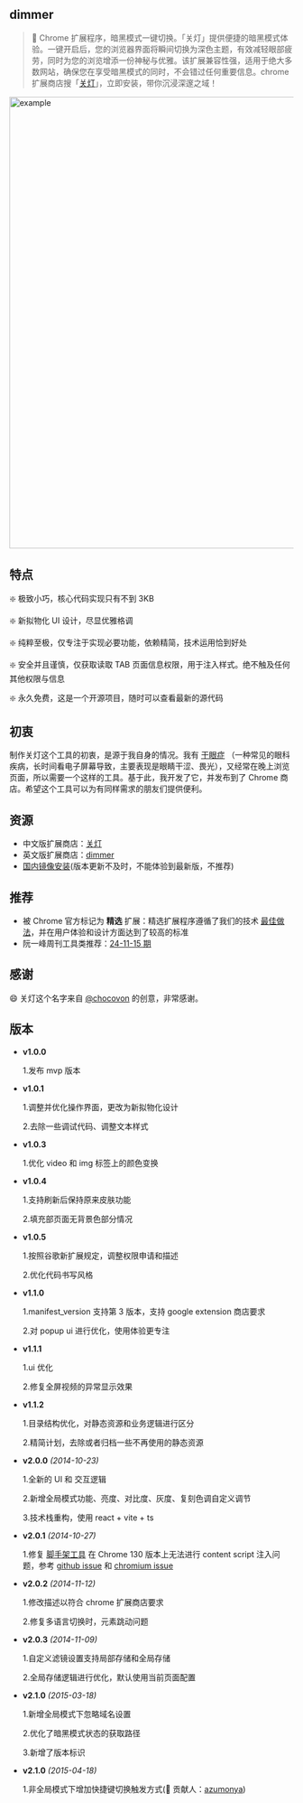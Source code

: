 ## dimmer

> 👋 Chrome 扩展程序，暗黑模式一键切换。「关灯」提供便捷的暗黑模式体验。一键开启后，您的浏览器界面将瞬间切换为深色主题，有效减轻眼部疲劳，同时为您的浏览增添一份神秘与优雅。该扩展兼容性强，适用于绝大多数网站，确保您在享受暗黑模式的同时，不会错过任何重要信息。chrome 扩展商店搜「[关灯](https://chromewebstore.google.com/detail/lights-off%E5%85%B3%E7%81%AF/dnidbhhpcjgffjophhebfelbcnonoclh)」，立即安装，带你沉浸深邃之域！

<div style='display: flex;align-items: center;justify-content: center;'><img width='800px' src='./readme/imgs/intro.jpg' style='border: 1px solid transparent;' alt='example'/></div>

## 特点

❇️ 极致小巧，核心代码实现只有不到 3KB <br/>

❇️ 新拟物化 UI 设计，尽显优雅格调<br/>

❇️ 纯粹至极，仅专注于实现必要功能，依赖精简，技术运用恰到好处 <br/>

❇️ 安全并且谨慎，仅获取读取 TAB 页面信息权限，用于注入样式。绝不触及任何其他权限与信息 <br/>

❇️ 永久免费，这是一个开源项目，随时可以查看最新的源代码 <br/>

## 初衷

制作关灯这个工具的初衷，是源于我自身的情况。我有 [干眼症](https://zh.wikipedia.org/wiki/%E4%B9%BE%E7%9C%BC%E7%97%87) （一种常见的眼科疾病，长时间看电子屏幕导致，主要表现是眼睛干涩、畏光），又经常在晚上浏览页面，所以需要一个这样的工具。基于此，我开发了它，并发布到了 Chrome 商店。希望这个工具可以为有同样需求的朋友们提供便利。<br/>

## 资源

- 中文版扩展商店：[关灯](https://chromewebstore.google.com/detail/%E5%85%B3%E7%81%AF/dnidbhhpcjgffjophhebfelbcnonoclh?hl=zh)
- 英文版扩展商店：[dimmer](https://chromewebstore.google.com/detail/%E5%85%B3%E7%81%AF/dnidbhhpcjgffjophhebfelbcnonoclh?hl=en)
- [国内镜像安装](https://www.ilovechrome.com/extension/dnidbhhpcjgffjophhebfelbcnonoclh)(版本更新不及时，不能体验到最新版，不推荐)

## 推荐

- 被 Chrome 官方标记为 **精选** 扩展：精选扩展程序遵循了我们的技术 [最佳做法](https://developer.chrome.com/docs/webstore/best-practices?hl=zh-cn)，并在用户体验和设计方面达到了较高的标准
- 阮一峰周刊工具类推荐：[24-11-15 期](https://www.ruanyifeng.com/blog/2024/11/weekly-issue-325.html)

## 感谢

😄 关灯这个名字来自 [@chocovon](https://github.com/chocovon) 的创意，非常感谢。

## 版本

- **v1.0.0**

  1.发布 mvp 版本

- **v1.0.1**

  1.调整并优化操作界面，更改为新拟物化设计

  2.去除一些调试代码、调整文本样式

- **v1.0.3**

  1.优化 video 和 img 标签上的颜色变换

- **v1.0.4**

  1.支持刷新后保持原来皮肤功能

  2.填充部页面无背景色部分情况

- **v1.0.5**

  1.按照谷歌新扩展规定，调整权限申请和描述

  2.优化代码书写风格

- **v1.1.0**

  1.manifest_version 支持第 3 版本，支持 google extension 商店要求

  2.对 popup ui 进行优化，使用体验更专注

- **v1.1.1**

  1.ui 优化

  2.修复全屏视频的异常显示效果

- **v1.1.2**

  1.目录结构优化，对静态资源和业务逻辑进行区分

  2.精简计划，去除或者归档一些不再使用的静态资源

- **v2.0.0** _(2014-10-23)_

  1.全新的 UI 和 交互逻辑

  2.新增全局模式功能、亮度、对比度、灰度、复刻色调自定义调节

  3.技术栈重构，使用 react + vite + ts

- **v2.0.1** _(2014-10-27)_

  1.修复 [脚手架工具](https://github.com/guocaoyi/create-chrome-ext) 在 Chrome 130 版本上无法进行 content script 注入问题，参考 [github issue](https://github.com/crxjs/chrome-extension-tools/issues/918) 和 [chromium issue](https://issues.chromium.org/issues/363027634?pli=1)

- **v2.0.2** _(2014-11-12)_

  1.修改描述以符合 chrome 扩展商店要求

  2.修复多语言切换时，元素跳动问题

- **v2.0.3** _(2014-11-09)_

  1.自定义滤镜设置支持局部存储和全局存储

  2.全局存储逻辑进行优化，默认使用当前页面配置

- **v2.1.0** _(2015-03-18)_

  1.新增全局模式下忽略域名设置

  2.优化了暗黑模式状态的获取路径

  3.新增了版本标识

- **v2.1.0** _(2015-04-18)_

  1.非全局模式下增加快捷键切换触发方式(🎉 贡献人：[azumonya](https://github.com/azumonya))
